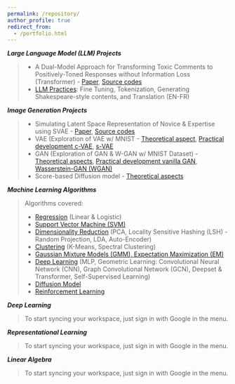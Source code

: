 ```yaml
---
permalink: /repository/
author_profile: true
redirect_from: 
  - /portfolio.html
---
```





***Large Language Model (LLM) Projects***

>  - A Dual-Model Approach for Transforming Toxic Comments to Positively-Toned Responses without Information Loss (Transformer) - [Paper](), [Source codes]()
>  - [LLM Practices](https://github.com/seungmindavid/LLM-Practices): Fine Tuning, Tokenization, Generating Shakespeare-style contents, and Translation (EN-FR)

***Image Generation Projects***
> - Simulating Latent Space Representation of Novice & Expertise using SVAE - [Paper](https://github.com/seungmindavid/Representational-Learning/blob/main/Project%3A%20Latent%20representation%20of%20Novice%20and%20Expertise%20SVAE%20Model/Jeong%2CBaek_CS8395-09_NoviceExpertise_final.pdf), [Source codes](https://github.com/seungmindavid/Representational-Learning/tree/main/Project%3A%20Latent%20representation%20of%20Novice%20and%20Expertise%20SVAE%20Model)
> - VAE (Exploration of VAE w/ MNIST - [Theoretical aspect](https://github.com/seungmindavid/Representational-Learning/blob/main/VAE/VAE.pdf), [Practical development c-VAE](https://github.com/seungmindavid/Representational-Learning/blob/main/VAE/cVAE.ipynb), [s-VAE](https://github.com/seungmindavid/Representational-Learning/blob/main/VAE/SVAE_CNN.ipynb)
> - GAN (Exploration of GAN & W-GAN w/ MNIST Dataset) - [Theoretical aspects](https://github.com/seungmindavid/Representational-Learning/blob/main/GAN/GAN.pdf), [Practical development vanilla GAN](https://github.com/seungmindavid/Representational-Learning/blob/main/GAN/GAN.ipynb), [Wasserstein-GAN (WGAN)](https://github.com/seungmindavid/Representational-Learning/blob/main/GAN/WGAN.ipynb)
> - Score-based Diffusion model - [Theoretical aspects](https://github.com/seungmindavid/Deep-Learning/blob/main/Generative%20Learning/Diffusion%20and%20Score-Based%20Generative%20Models.pdf)

***Machine Learning Algorithms***
> Algorithms covered:
> - [Regression](https://github.com/seungmindavid/Machine-Learning-Algorithms/tree/main/Regression) (Linear & Logistic)
> - [Support Vector Machine (SVM)](https://github.com/seungmindavid/Machine-Learning-Algorithms/tree/main/Support%20Vector%20Machine)
> - [Dimensionality Reduction](https://github.com/seungmindavid/Machine-Learning-Algorithms/tree/main/Dimensionality%20Reduction) (PCA, Locality Sensitive Hashing (LSH) - Random Projection, LDA, Auto-Encoder)
> - [Clustering](https://github.com/seungmindavid/Machine-Learning-Algorithms/tree/main/Spectral%20Clustering) (K-Means, Spectral Clustering)
> - [Gaussian Mixture Models (GMM), Expectation Maximization (EM)](https://github.com/seungmindavid/Machine-Learning-Algorithms/tree/main/Gaussian%20Mixture%20Model)
> - [Deep Learning](https://github.com/seungmindavid/Machine-Learning-Algorithms/tree/main/Deep%20Learning) (MLP, Geometric Learning: Convolutional Neural Network (CNN), Graph Convolutional Network (GCN), Deepset & Transformer, Self-Supervised Learning)
> - [Diffusion Model](https://github.com/seungmindavid/Machine-Learning-Algorithms/tree/main/Diffusion%20model)
> - [Reinforcement Learning](https://github.com/seungmindavid/Machine-Learning-Algorithms/tree/main/Reinforcement%20Learning)

***Deep Learning***
> To start syncing your workspace, just sign in with Google in the menu.

***Representational Learning***
> To start syncing your workspace, just sign in with Google in the menu.

***Linear Algebra***
> To start syncing your workspace, just sign in with Google in the menu.







